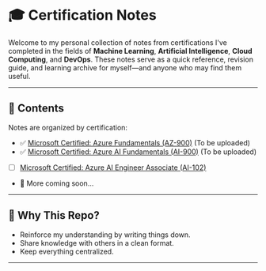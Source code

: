 # 🎓 Certification Notes

Welcome to my personal collection of notes from certifications I've completed in the fields of **Machine Learning**, **Artificial Intelligence**, **Cloud Computing**, and **DevOps**. These notes serve as a quick reference, revision guide, and learning archive for myself—and anyone who may find them useful.

---

## 📘 Contents

Notes are organized by certification:

- ✅ [Microsoft Certified: Azure Fundamentals (AZ-900)](.) (To be uploaded)
- ✅ [Microsoft Certified: Azure AI Fundamentals (AI-900)](.) (To be uploaded)
- [ ] [Microsoft Certified: Azure AI Engineer Associate (AI-102)](./AI-102)
- 📝 More coming soon...

---

## 🧠 Why This Repo?

- Reinforce my understanding by writing things down.
- Share knowledge with others in a clean format.
- Keep everything centralized.

---
